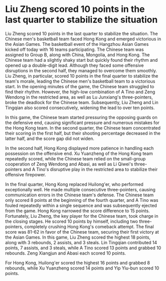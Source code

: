 # Liu Zheng scored 10 points in the last quarter to stabilize the situation 
 Liu Zheng scored 10 points in the last quarter to stabilize the situation. The Chinese men's basketball team faced Hong Kong and emerged victorious in the Asian Games. The basketball event of the Hangzhou Asian Games kicked off today with 16 teams participating. The Chinese team was assigned to Group B, along with China, Mongolia, and Hong Kong. The Chinese team had a slightly shaky start but quickly found their rhythm and opened up a double-digit lead. Although they faced some offensive disruptions in the second half, they managed to overcome them smoothly. Liu Zheng, in particular, scored 10 points in the final quarter to stabilize the team's morale, leading the Chinese men's basketball team to a victorious start. In the opening minutes of the game, the Chinese team struggled to find their rhythm. However, the high-low combination of A Tino and Zeng Wendong in the restricted area, as well as Lu Junxiang's three-pointers, broke the deadlock for the Chinese team. Subsequently, Liu Zheng and Lin Tingqian also scored consecutively, widening the lead to over ten points.

In this game, the Chinese team started pressuring the opposing guards on the defensive end, causing significant pressure and numerous mistakes for the Hong Kong team. In the second quarter, the Chinese team concentrated their scoring in the first half, but their shooting percentage decreased in the latter half, and the score gap did not widen.

In the second half, Hong Kong displayed more patience in handling each possession on the offensive end. Xu Yuanzheng of the Hong Kong team repeatedly scored, while the Chinese team relied on the small-group cooperation of Zeng Wendong and Abasi, as well as Li Qiwei's three-pointers and A Tino's disruptive play in the restricted area to stabilize their offensive firepower.

In the final quarter, Hong Kong replaced Huilong'er, who performed exceptionally well. He made multiple consecutive three-pointers, causing communication errors in the Chinese team's defense. The Chinese team only scored 8 points at the beginning of the fourth quarter, and A Tino was fouled repeatedly within a single sequence and was subsequently ejected from the game. Hong Kong narrowed the score difference to 15 points. Fortunately, Liu Zheng, the key player for the Chinese team, took charge in the closing stages. He scored 10 points by himself, including two three-pointers, completely crushing Hong Kong's comeback attempt. The final score was 81-62 in favor of the Chinese team, securing their first victory at the Asian Games. In this game, Liu Zheng scored the highest 18 points, along with 3 rebounds, 2 assists, and 3 steals. Lin Tingqian contributed 14 points, 7 assists, and 3 steals, while A Tino scored 13 points and grabbed 10 rebounds. Zeng Xiangjun and Abasi each scored 10 points.

For Hong Kong, Huilong'er scored the highest 16 points and grabbed 8 rebounds, while Xu Yuanzheng scored 14 points and Yip Yiu-bun scored 10 points.